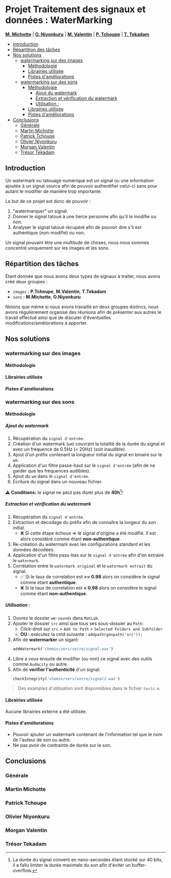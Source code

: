 # Projet Traitement des signaux et données : WaterMarking <!-- omit in toc -->

[**M. Michotte**](https://github.com/MMichotte) | [**O. Niyonkuru**](https://github.com/danny00747) | [**M. Valentin**](https://github.com/momo007Dev) | [**P. Tchoupe**](https://github.com/PatrickTchoupe) | [**T. Tekadam**](https://github.com/tresor-ruph)

- [Introduction](#introduction)
- [Répartition des tâches](#répartition-des-tâches)
- [Nos solutions](#nos-solutions)
  - [watermarking sur des images](#watermarking-sur-des-images)
    - [Méthodologie](#méthodologie)
    - [Librairies utilisée](#librairies-utilisée)
    - [Pistes d'améliorations](#pistes-daméliorations)
  - [watermarking sur des sons](#watermarking-sur-des-sons)
    - [Méthodologie](#méthodologie-1)
      - [Ajout du watermark](#ajout-du-watermark)
      - [Extraction et vérification du watermark](#extraction-et-vérification-du-watermark)
      - [Utilisation :](#utilisation-)
    - [Librairies utilisée](#librairies-utilisée-1)
    - [Pistes d'améliorations](#pistes-daméliorations-1)
- [Conclusions](#conclusions)
  - [Générale](#générale)
  - [Martin Michotte](#martin-michotte)
  - [Patrick Tchoupe](#patrick-tchoupe)
  - [Olivier Niyonkuru](#olivier-niyonkuru)
  - [Morgan Valentin](#morgan-valentin)
  - [Trésor Tekadam](#trésor-tekadam)


## Introduction
Un watermark ou tatouage numérique est un signal ou une information ajoutée à un signal source afin de pouvoir authentifier celui-ci sans pour autant le modifier de manière trop importante. 

Le but de ce projet est donc de pouvoir :
1. "watermarquer" un signal.
2. Donner le signal tatoué à une tierce personne afin qu'il le modifie ou non.
3. Analyser le signal tatoué récupéré afin de pouvoir dire s'il est authentique (non-modifié) ou non. 

Un signal pouvant être une multitude de choses, nous nous sommes concentré uniquement sur les images et les sons.

## Répartition des tâches
Étant donnée que nous avons deux types de signaux à traiter, nous avons créé deux groupes :
- `images` : **P.Tchoupe**, **M.Valentin**, **T.Tekadam**
- `sons` : **M.Michotte**, **O.Niyonkuru**

Notons que même si nous avons travaillé en deux groupes distincs, nous avons régulièrement organisé des réunions afin de présenter aux autres le travail effectué ainsi que de discuter d'éventuelles modifications/améliorations à apporter. 

## Nos solutions 
### watermarking sur des images 
#### Méthodologie
#### Librairies utilisée 
#### Pistes d'améliorations

### watermarking sur des sons
#### Méthodologie
##### Ajout du watermark
1. Récupération du `signal d'entrée`.
2. Création d'un watermark (`wm`) couvrant la totalité de la durée du signal et avec un fréquence de 0.5Hz (< 20Hz) (soit inaudible).
3. Ajout d'un préfix contenant la longueur initial du signal en binaire sur le `wm`.
4. Application d'un filtre passe-haut sur le `signal d'entrée` (afin de ne garder que les fréquences audibles).
5. Ajout du `wm` dans le `signal d'entrée`.
6. Écriture du signal dans un nouveau fichier. 

:warning: **Conditions:** le signal ne peut pas durer plus de **40h**[^1]! 

##### Extraction et vérification du watermark
1. Récupération du `signal d'entrée`.
2. Extraction et décodage du préfix afin de connaître la longeur du son initial.
   - ❌ Si cette étape échoue => le signal d'origine a été modifié. Il est alors considéré comme étant **non-authentique**.
3. Re-création du watermark avec les configurations standard et les données décodées.
4. Application d'un filtre pass-bas sur le `signal d'entrée` afin d'en extraire le `watermark`.
5. Corrélation entre le `watermark original` et le `watermark extrait` du signal.
   - ✅ Si le taux de correlation est **>= 0.98** alors on considère le signal comme étant **authentique**.
   - ❌ Si le taux de correlation est **< 0.98** alors on considère le signal comme étant **non-authentique**. 


##### Utilisation :

1. Ouvrez le dossier `wm-sounds` dans `MatLab`.
2. Ajouter le dossier `src` ainsi que tous ses sous-dossier au `Path`:
   - Click-droit sur `src` > `Add to Path` > `Selected Folders and Subfolder`  
   - **OU :** exécutez la cmd suivante : `addpath(genpath('src'));`
3. Afin de **watermarker** un siganl:
    ```bash
    addWatermark('chemin/vers/votre/signal.wav')
    ```
4. Libre a vous ensuite de modifier (ou non) ce signal avec des outils comme `Audacity` ou autre.
5. Afin de **verifier l'authenticité** d'un signal:
    ```bash
    checkIntegrity('chemin/vers/votre/signal2.wav')
    ```
> Des examples d'utilisation sont disponnibles dans le fichier `tests.m`. 

#### Librairies utilisée 
Aucune librairies externe a été utilisée. 

#### Pistes d'améliorations
- Pouvoir ajouter un watermark contenant de l'information tel que le nom de l'auteur de son ou autre. 
- Ne pas avoir de contrainte de durée sur le son.

## Conclusions
### Générale

### Martin Michotte
### Patrick Tchoupe
### Olivier Niyonkuru
### Morgan Valentin
### Trésor Tekadam

[^1]: La durée du signal converti en nano-secondes étant stocké sur 40 bits, il a fallu limiter la durée maximale du son afin d'éviter un buffer-overflow. 

